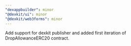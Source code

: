 ```yaml
---
"dexappbuilder": minor
"@dexkit/ui": minor
"@dexkit/web3forms": minor
---
```


Add support for dexkit publisher and added first iteration of DropAllowanceERC20 contract.
